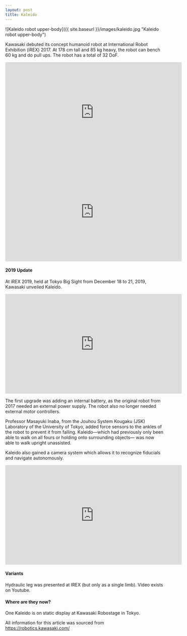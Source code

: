 ```yaml
---
layout: post
title: Kaleido
---
```


![Kaleido robot upper-body]({{ site.baseurl }}/images/kaleido.jpg "Kaleido robot upper-body")

Kawasaki debuted its concept humanoid robot at International Robot Exhibition (iREX) 2017. At 178 cm tall and 85 kg heavy, the robot can bench 60 kg and do pull ups. The robot has a total of 32 DoF. 

<iframe width="560" height="315" src="https://www.youtube.com/embed/dEj-2s-NRiI?start=155" title="YouTube video player" frameborder="0" allow="accelerometer; autoplay; clipboard-write; encrypted-media; gyroscope; picture-in-picture" allowfullscreen></iframe>

<iframe width="560" height="315" src="https://www.youtube.com/embed/lSBgoQtdKXI" title="YouTube video player" frameborder="0" allow="accelerometer; autoplay; clipboard-write; encrypted-media; gyroscope; picture-in-picture" allowfullscreen></iframe>

#### 2019 Update
At iREX 2019, held at Tokyo Big Sight from December 18 to 21, 2019, Kawasaki unveiled Kaleido.

<iframe width="560" height="315" src="https://www.youtube.com/embed/CMWkKOgLWT8" title="YouTube video player" frameborder="0" allow="accelerometer; autoplay; clipboard-write; encrypted-media; gyroscope; picture-in-picture" allowfullscreen></iframe>

The first upgrade was adding an internal battery, as the original robot from 2017 needed an external power supply. The robot also no longer needed external motor controllers.

Professor Masayuki Inaba, from the Jouhou System Kougaku (JSK) Laboratory of the University of Tokyo, added force sensors to the ankles of the robot to prevent it from falling. Kaleido—which had previously only been able to walk on all fours or holding onto surrounding objects— was now able to walk upright unassisted.

Kaleido also gained a camera system which allows it to recognize fiducials and navigate autonomously.

<iframe width="560" height="315" src="https://www.youtube.com/embed/6kp3A_8v0Z8" title="YouTube video player" frameborder="0" allow="accelerometer; autoplay; clipboard-write; encrypted-media; gyroscope; picture-in-picture" allowfullscreen></iframe>

#### Variants
Hydraulic leg was presented at IREX (but only as a single limb). Video exists on Youtube.

#### Where are they now?
One Kaleido is on static display at Kawasaki Robostage in Tokyo.

All information for this article was sourced from https://robotics.kawasaki.com/
